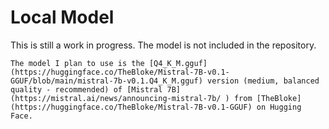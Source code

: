 # Local Model

This is still a work in progress. The model is not included in the repository.

```
The model I plan to use is the [Q4_K_M.gguf](https://huggingface.co/TheBloke/Mistral-7B-v0.1-GGUF/blob/main/mistral-7b-v0.1.Q4_K_M.gguf) version (medium, balanced quality - recommended) of [Mistral 7B](https://mistral.ai/news/announcing-mistral-7b/ ) from [TheBloke](https://huggingface.co/TheBloke/Mistral-7B-v0.1-GGUF) on Hugging Face.
